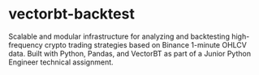 # vectorbt-backtest
Scalable and modular infrastructure for analyzing and backtesting high-frequency crypto trading strategies based on Binance 1-minute OHLCV data. Built with Python, Pandas, and VectorBT as part of a Junior Python Engineer technical assignment.
